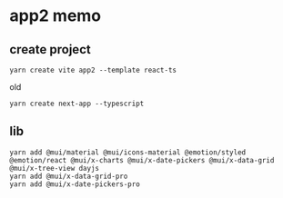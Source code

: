 # app2 memo

## create project

```
yarn create vite app2 --template react-ts
```

old

```
yarn create next-app --typescript
```

## lib

```
yarn add @mui/material @mui/icons-material @emotion/styled @emotion/react @mui/x-charts @mui/x-date-pickers @mui/x-data-grid @mui/x-tree-view dayjs
yarn add @mui/x-data-grid-pro
yarn add @mui/x-date-pickers-pro
```

